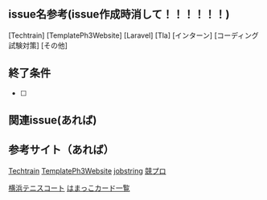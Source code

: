## issue名参考(issue作成時消して！！！！！！)
[Techtrain]
[TemplatePh3Website]
[Laravel]
[Tla]
[インターン]
[コーディング試験対策]
[その他]
## 終了条件

- [ ] 

## 関連issue(あれば)

## 参考サイト（あれば）
[Techtrain](https://techtrain.dev/mypage)
[TemplatePh3Website](https://github.com/kazuki1023/template_ph3_website_private)
[jobstring](https://job.tracks.run/official-challenges/official-24-01)
[競プロ](https://atcoder.jp/?lang=ja)

[横浜テニスコート](https://yoyaku.city.yokohama.lg.jp/ys/mainservlet/UserPublic)
[はまっこカード一覧](https://docs.google.com/spreadsheets/d/1WipMF3mg30K85WaFrFDVMvD6UIYul2XSD-eIH_Zfib0/edit#gid=0)


